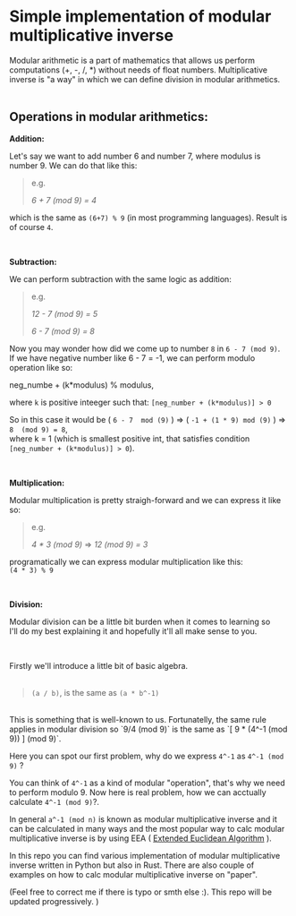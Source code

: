# Simple implementation of modular multiplicative inverse

Modular arithmetic is a part of mathematics that allows us perform computations (+, -, /, *) without needs of float numbers. Multiplicative inverse is "a way" in which we can define division in modular arithmetics.<br><br>

## Operations in modular arithmetics:

__Addition:__  

Let's say we want to add number 6 and number 7, where modulus is number 9. We can do that like this: 

> e.g.  
>
> _6 + 7 (mod 9) = 4_

which is the same as `(6+7) % 9` (in most programming languages). Result is of course `4`.

<br>

__Subtraction:__  

We can perform subtraction with the same logic as addition:

> e.g.  
>
> _12 - 7 (mod 9) = 5_
>
>_6 - 7 (mod 9) = 8_

Now you may wonder how did we come up to number `8` in  `6 - 7 (mod 9)`.   
If we have negative number like 6 - 7 = -1, we can perform modulo operation like so:    

neg_numbe + (k*modulus) % modulus,

where `k` is positive inteeger such that: `[neg_number + (k*modulus)] > 0`
<br>

So in this case it would be ( `6 - 7  mod (9)` )  =>  ( `-1 + (1 * 9) mod (9)` ) => `8  (mod 9) = 8`,   
where k = 1 (which is smallest positive int, that satisfies condition `[neg_number + (k*modulus)] > 0`).

<br>

__Multiplication:__

Modular multiplication is pretty straigh-forward and we can express it like so:  

> e.g.  
>
> _4 * 3 (mod 9)_ => _12 (mod 9) = 3_

programatically we can express modular multiplication like this:  
`(4 * 3) % 9`

<br>

__Division:__

Modular division can be a little bit burden when it comes to learning so  
I'll do my best explaining it and hopefully it'll all make sense to you.  
  
<br>

Firstly we'll introduce a little bit of basic algebra.  
<br>
> `(a / b)`, is the same as `(a * b^-1)`

<br>
This is something that is well-known to us. Fortunatelly, the same rule applies  
in modular division so `9/4 (mod 9)` is the same as `[ 9 * (4^-1 (mod 9)) ] (mod 9)`.  
  

 Here you can spot our first problem, why do we express `4^-1` as `4^-1 (mod 9)` ?   

 You can think of `4^-1` as a kind of modular "operation", that's why we need to perform modulo 9. Now here is real problem,  how we can acctually calculate `4^-1 (mod 9)`?.  

 In general `a^-1 (mod n)` is known as modular multiplicative inverse and it can be calculated in many ways and the most popular way to calc modular multiplicative inverse is by using EEA ( [Extended Euclidean Algorithm](https://en.wikipedia.org/wiki/Extended_Euclidean_algorithm) ).  

 In this repo you can find various implementation of modular multiplicative inverse written in Python but also in Rust. There are also couple of examples on how to calc modular multiplicative inverse on "paper".

 (Feel free to correct me if there is typo or smth else :). This repo will be updated progressively. )

